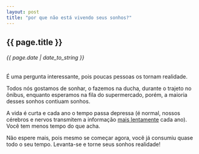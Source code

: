 ```yaml
---
layout: post
title: "por que não está vivendo seus sonhos?"
---
```


## {{ page.title }}

###### {{ page.date | date_to_string }}

É uma pergunta interessante, pois poucas pessoas os tornam realidade.

Todos nós gostamos de sonhar, o fazemos na ducha, durante o trajeto no ônibus, enquanto esperamos na fila do supermercado, porém, a maioria desses sonhos contiuam sonhos.

A vida é curta e cada ano o tempo passa depressa (é normal, nossos cérebros e nervos transmitem a informação [mais lentamente](http://deepblue.lib.umich.edu/bitstream/handle/2027.42/50152/880151007_ftp.pdf?sequence=1) cada ano). Você tem menos tempo do que acha.

Não espere mais, pois mesmo se começar agora, você já consumiu quase todo o seu tempo. Levanta-se e torne seus sonhos realidade!
